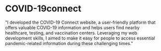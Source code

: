 # COVID-19connect
"I developed the COVID-19 Connect website, a user-friendly platform that offers valuable COVID-19 information and helps users find nearby healthcare, testing, and vaccination centers. Leveraging my web development skills, I aimed to make it easy for people to access essential pandemic-related information during these challenging times."
